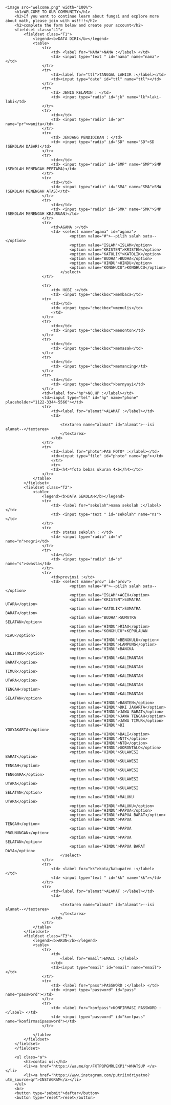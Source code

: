 <html>

<head>
    <title>FORM JOIN</title>
    <link rel="stylesheet" href="tugas2.css">

</head>

<body>

    <image src="welcome.png" width="100%">
        <h1>WELCOME TO OUR COMMUNITY</h1>
        <h2>If you want to continue learn about fungsi and explore more about math, please join with us!!!!</h2>
        <h2>complete the form below and create your account</h2>
        <fieldset class="L1">
            <fieldset class="T1">
                <legend><b>DATA DIRI</b></legend>
                <table>
                    <tr>
                        <td> <label for="NAMA">NAMA :</label> </td>
                        <td> <input type="text " id="nama" name="nama"></td>
                    </tr>
                    <tr>
                        <td><label for="ttl">TANGGAL LAHIIR :</label></td>
                        <td><input type="date" id="ttl" name="ttl"></td>
                    </tr>
                    <tr>
                        <td> JENIS KELAMIN : </td>
                        <td> <input type="radio" id="jk" name="lk">laki-laki</td>
                    </tr>
                    <tr>
                        <td></td>
                        <td> <input type="radio" id="pr" name="pr">wanita</td>
                    </tr>
                    <tr>
                        <td> JENJANG PENDIDIKAN : </td>
                        <td> <input type="radio" id="SD" name="SD">SD (SEKOLAH DASAR)</td>
                    </tr>
                    <tr>
                        <td></td>
                        <td> <input type="radio" id="SMP" name="SMP">SMP (SEKOLAH MENENGAH PERTAMA)</td>
                    </tr>
                    <tr>
                        <td></td>
                        <td> <input type="radio" id="SMA" name="SMA">SMA (SEKOLAH MENENGAH ATAS)</td>
                    </tr>
                    <tr>
                        <td></td>
                        <td> <input type="radio" id="SMK" name="SMK">SMP (SEKOLAH MENENGAH KEJURUAN)</td>
                    </tr>
                    <tr>
                        <td>AGAMA :</td>
                        <td> <select name="agama" id="agama">
                                <option value="#">--pilih salah satu--</option>
                                <option value="ISLAM">ISLAM</option>
                                <option value="KRISTEN">KRISTEN</option>
                                <option value="KATOLIK">KATOLIK</option>
                                <option value="BUDHA">BUDHA</option>
                                <option value="HINDU">HINDU</option>
                                <option value="KONGHUCU">KONGHUCU</option>
                            </select>
                    </tr>

                    <tr>
                        <td> HOBI :</td>
                        <td> <input type="checkbox">membaca</td>
                    <tr>
                        <td></td>
                        <td> <input type="checkbox">menulis</td>
                        </td>
                    </tr>
                    <tr>
                        <td></td>
                        <td> <input type="checkbox">menonton</td>
                    </tr>
                    <tr>
                        <td></td>
                        <td> <input type="checkbox">memasak</td>
                    </tr>
                    <tr>
                        <td></td>
                        <td> <input type="checkbox">memancing</td>
                    </tr>
                    <tr>
                        <td></td>
                        <td> <input type="checkbox">bernyayi</td>
                    </tr>
                    <td><label for="hp">NO.HP :</label></td>
                    <td><input type="tel" id="hp" name="phone" placeholder="1122-3344-5566"></td>
                    <tr>
                        <td><label for="alamat">ALAMAT :</label></td>
                        <td>

                            <textarea name="alamat" id="alamat">--isi alamat--</textarea>
                            </textarea>
                        </td>
                    </tr>
                    <tr>
                        <td><label for="photo">PAS FOTO* :</label></td>
                        <td><input type="file" id="photo" name="pp"></td>
                        </tr>
                        <tr>
                        <td><h4>*foto bebas ukuran 4x6</h4></td>
                    </tr>
                </table>
            </fieldset>
            <fieldset class="T2">
                <table>
                    <legend><b>DATA SEKOLAH</b></legend>
                    <tr>
                        <td> <label for="sekolah">nama sekolah :</label> </td>
                        <td> <input type="text " id="sekolah" name="ns"></td>
                    </tr>
                    <tr>
                        <td> status sekolah : </td>
                        <td> <input type="radio" id="n" name="n">negri</td>
                    </tr>
                    <tr>
                        <td></td>
                        <td> <input type="radio" id="s" name="s">swasta</td>
                    </tr>
                    <tr>
                        <td>provinsi :</td>
                        <td> <select name="prov" id="prov">
                                <option value="#">--pilih salah satu--</option>
                                <option value="ISLAM">ACEH</option>
                                <option value="KRISTEN">SUMATRA UTARA</option>
                                <option value="KATOLIK">SUMATRA BARAT</option>
                                <option value="BUDHA">SUMATRA SELATAN</option>
                                <option value="HINDU">RIAU</option>
                                <option value="KONGHUCU">KEPULAUAN RIAU</option>
                                <option value="HINDU">BENGKULU</option>
                                <option value="HINDU">LAMPUNG</option>
                                <option value="HINDU">BANGKA BELITUNG</option>
                                <option value="HINDU">KALIMANTAN BARAT</option>
                                <option value="HINDU">KALIMANTAN TIMUR</option>
                                <option value="HINDU">KALIMANTAN UTARA</option>
                                <option value="HINDU">KALIMANTAN TENGAH</option>
                                <option value="HINDU">KALIMANTAN SELATAN</option>
                                <option value="HINDU">BANTEN</option>
                                <option value="HINDU">DKI JAKARTA</option>
                                <option value="HINDU">JAWA BARAT</option>
                                <option value="HINDU">JAWA TENGAH</option>
                                <option value="HINDU">JAWA TIMUR</option>
                                <option value="HINDU">DI YOGYAKARTA</option>
                                <option value="HINDU">BALI</option>
                                <option value="HINDU">NTT</option>
                                <option value="HINDU">NTB</option>
                                <option value="HINDU">GORONTALO</option>
                                <option value="HINDU">SULAWESI BARAT</option>
                                <option value="HINDU">SULAWESI TENGAH</option>
                                <option value="HINDU">SULAWESI TENGGARA</option>
                                <option value="HINDU">SULAWESI UTARA</option>
                                <option value="HINDU">SULAWESI SELATAN</option>
                                <option value="HINDU">MALUKU UTARA</option>
                                <option value="HINDU">MALUKU</option>
                                <option value="HINDU">PAPUA</option>
                                <option value="HINDU">PAPUA BARAT</option>
                                <option value="HINDU">PAPUA TENGAH</option>
                                <option value="HINDU">PAPUA PRGUNUNGAN</option>
                                <option value="HINDU">PAPUA SELATAN</option>
                                <option value="HINDU">PAPUA BARAT DAYA</option>
                            </select>
                    </tr>
                    <tr>
                        <td> <label for="kk">kota/kabupaten :</label> </td>
                        <td> <input type="text " id="kk" name="kk"></td>
                    </tr>
                    <tr>
                        <td><label for="alamat">ALAMAT :</label></td>
                        <td>

                            <textarea name="alamat" id="alamat">--isi alamat--</textarea>
                            </textarea>
                        </td>
                    </tr>
                </table>
            </fieldset>
            <fieldset class="T3">
                <legend><b>AKUN</b></legend>
                <table>
                    <tr>
                        <td>
                            <lebel for="email">EMAIL :</lebel>
                        </td>
                        <td><input type="email" id="email" name="email"></td>
                    </tr>
                    <tr>
                        <td> <label for="pass">PASSWORD :</label> </td>
                        <td> <input type="password" id="pass" name="password"></td>
                    </tr>
                    <tr>
                        <td> <label for="konfpass">KONFIRMASI PASSWORD :</label> </td>
                        <td> <input type="password" id="konfpass" name="konfirmasipassword"></td>
                    </tr>

                </table>
            </fieldset>
        </fieldset>
        </fieldset>
        
        <ul class="a">
            <h3>contac us:</h3>
            <li><a href="https://wa.me/qr/FXTPQPGMRLEKP1">WHATSUP </a></li>
            <li><a href="https://www.instagram.com/putriindriyatno?utm_source=qr">INSTAGRAM</a></li>
        </ul>
        <br>
        <button type="submit">daftar</button>
        <button type="reset">reset</button>


</body>

</html>
